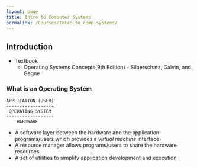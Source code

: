 ```yaml
---
layout: page
title: Intro to Computer Systems
permalink: /Courses/Intro_to_comp_systems/
---
```


## Introduction

- Textbook
  - Operating Systems Concepts(9th Edition) - Silberschatz, Galvin, and Gagne

### What is an Operating System

```
APPLICATION (USER)
------------------
 OPERATING SYSTEM
------------------
    HARDWARE
```

- A software layer between the hardware and the application programs/users which provides a <i>virtual machine</i> interface
- A resource manager allows programs/users to share the hardware resources
- A set of utilities to simplify application development and execution
